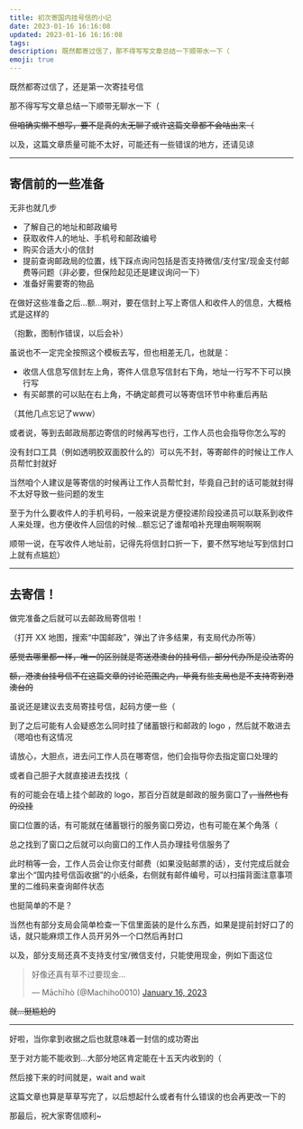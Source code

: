 ```yaml
---
title: 初次寄国内挂号信的小记
date: 2023-01-16 16:16:08
updated: 2023-01-16 16:16:08
tags:
description: 既然都寄过信了，那不得写写文章总结一下顺带水一下（
emoji: true
---
```


既然都寄过信了，还是第一次寄挂号信

那不得写写文章总结一下顺带无聊水一下（

~~但咱确实懒不想写，要不是真的太无聊了或许这篇文章都不会咕出来（~~

以及，这篇文章质量可能不太好，可能还有一些错误的地方，还请见谅

---

## 寄信前的一些准备

无非也就几步

  - 了解自己的地址和邮政编号
  - 获取收件人的地址、手机号和邮政编号
  - 购买合适大小的信封
  - 提前查询邮政局的位置，线下踩点询问包括是否支持微信/支付宝/现金支付邮费等问题（非必要，但保险起见还是建议询问一下）
  - 准备好需要寄的物品

在做好这些准备之后...额...啊对，要在信封上写上寄信人和收件人的信息，大概格式是这样的

（抱歉，图制作错误，以后会补）

虽说也不一定完全按照这个模板去写，但也相差无几，也就是：

  - 收信人信息写信封左上角，寄件人信息写信封右下角，地址一行写不下可以换行写
  - 有买邮票的可以贴在右上角，不确定邮费可以等寄信环节中称重后再贴

（其他几点忘记了www）

或者说，等到去邮政局那边寄信的时候再写也行，工作人员也会指导你怎么写的

没有封口工具（例如透明胶双面胶什么的）可以先不封，等寄邮件的时候让工作人员帮忙封就好

当然咱个人建议是等寄信的时候再让工作人员帮忙封，毕竟自己封的话可能就封得不太好导致一些问题的发生

至于为什么要收件人的手机号码，一般来说是方便投递阶段投递员可以联系到收件人来处理，也方便收件人回信的时候...额忘记了谁帮咱补充理由啊啊啊啊

顺带一说，在写收件人地址前，记得先将信封口折一下，要不然写地址写到信封口上就有点尴尬）

---

## 去寄信！

做完准备之后就可以去邮政局寄信啦！

（打开 XX 地图，搜索“中国邮政”，弹出了许多结果，有支局代办所等）

~~感觉去哪里都一样，唯一的区别就是寄送港澳台的挂号信，部分代办所是没法寄的~~

~~额，港澳台挂号信不在这篇文章的讨论范围之内，毕竟有些支局也是不支持寄到港澳台的~~

虽说还是建议去支局寄挂号信，起码方便一些（

到了之后可能有人会疑惑怎么同时挂了储蓄银行和邮政的 logo ，然后就不敢进去（嗯咱也有这情况

请放心，大胆点，进去问工作人员在哪寄信，他们会指导你去指定窗口处理的

或者自己胆子大就直接进去找找（

有的可能会在墙上挂个邮政的 logo，那百分百就是邮政的服务窗口了~~，当然也有的没挂~~

窗口位置的话，有可能就在储蓄银行的服务窗口旁边，也有可能在某个角落（

总之找到了窗口之后就可以向窗口的工作人员办理挂号信服务了

此时稍等一会，工作人员会让你支付邮费（如果没贴邮票的话），支付完成后就会拿出个“国内挂号信函收据”的小纸条，右侧就有邮件编号，可以扫描背面注意事项里的二维码来查询邮件状态

也挺简单的不是？

当然也有部分支局会简单检查一下信里面装的是什么东西，如果是提前封好口了的话，就只能麻烦工作人员开另外一个口然后再封口

以及，部分支局还真不支持支付宝/微信支付，只能使用现金，例如下面这位

<blockquote class="twitter-tweet"><p lang="zh" dir="ltr">好像还真有草不过要现金...</p>&mdash; Māchīhò (@Machiho0010) <a href="https://twitter.com/Machiho0010/status/1614899926198259712?ref_src=twsrc%5Etfw">January 16, 2023</a></blockquote> <script async src="https://platform.twitter.com/widgets.js" charset="utf-8"></script> 

~~就...挺尴尬的~~

---

好啦，当你拿到收据之后也就意味着一封信的成功寄出

至于对方能不能收到...大部分地区肯定能在十五天内收到的（

然后接下来的时间就是，wait and wait

这篇文章也算是草草写完了，以后想起什么或者有什么错误的也会再更改一下的

那最后，祝大家寄信顺利~
